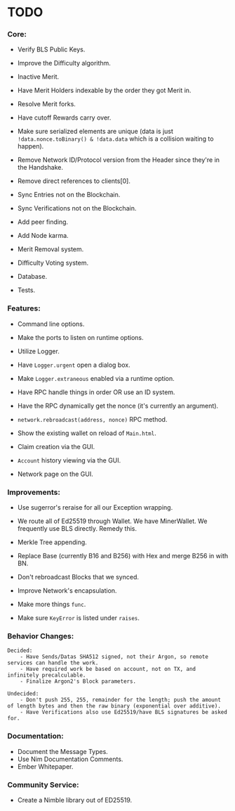 # TODO

### Core:
- Verify BLS Public Keys.
- Improve the Difficulty algorithm.
- Inactive Merit.
- Have Merit Holders indexable by the order they got Merit in.
- Resolve Merit forks.
- Have cutoff Rewards carry over.

- Make sure serialized elements are unique (data is just `!data.nonce.toBinary() & !data.data` which is a collision waiting to happen).
- Remove Network ID/Protocol version from the Header since they're in the Handshake.
- Remove direct references to clients[0].
- Sync Entries not on the Blockchain.
- Sync Verifications not on the Blockchain.
- Add peer finding.
- Add Node karma.

- Merit Removal system.
- Difficulty Voting system.

- Database.

- Tests.

### Features:
- Command line options.
- Make the ports to listen on runtime options.

- Utilize Logger.
- Have `Logger.urgent` open a dialog box.
- Make `Logger.extraneous` enabled via a runtime option.

- Have RPC handle things in order OR use an ID system.
- Have the RPC dynamically get the nonce (it's currently an argument).
- `network.rebroadcast(address, nonce)` RPC method.

- Show the existing wallet on reload of `Main.html`.
- Claim creation via the GUI.
- `Account` history viewing via the GUI.
- Network page on the GUI.

### Improvements:
- Use sugerror's reraise for all our Exception wrapping.

- We route all of Ed25519 through Wallet. We have MinerWallet. We frequently use BLS directly. Remedy this.
- Merkle Tree appending.
- Replace Base (currently B16 and B256) with Hex and merge B256 in with BN.

- Don't rebroadcast Blocks that we synced.
- Improve Network's encapsulation.

- Make more things `func`.
- Make sure `KeyError` is listed under `raises`.

### Behavior Changes:
    Decided:
        - Have Sends/Datas SHA512 signed, not their Argon, so remote services can handle the work.
        - Have required work be based on account, not on TX, and infinitely precalculable.
        - Finalize Argon2's Block parameters.

    Undecided:
        - Don't push 255, 255, remainder for the length; push the amount of length bytes and then the raw binary (exponential over additive).
        - Have Verifications also use Ed25519/have BLS signatures be asked for.

### Documentation:
- Document the Message Types.
- Use Nim Documentation Comments.
- Ember Whitepaper.

### Community Service:
- Create a Nimble library out of ED25519.
